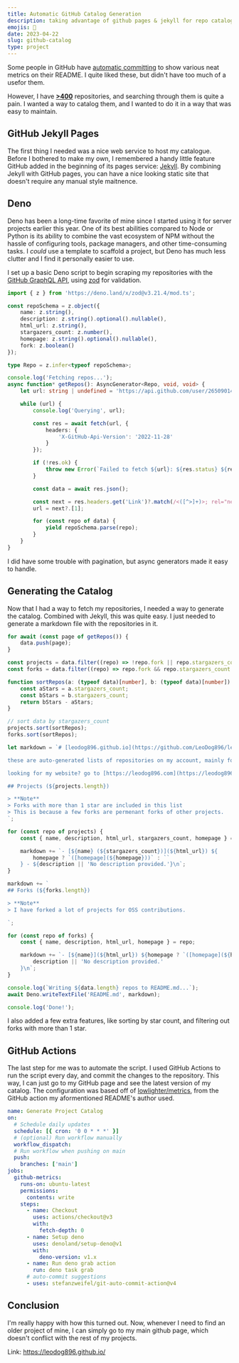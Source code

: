 ```yaml
---
title: Automatic GitHub Catalog Generation
description: taking advantage of github pages & jekyll for repo cataloging
emojis: 📖
date: 2023-04-22
slug: github-catalog
type: project
---
```


Some people in GitHub have [automatic committing](https://github.com/iceBear67/iceBear67/commit/916970d6fa4d8d70c227b8303e5036ded150436a) to show various neat metrics on their README. I quite liked these, but didn't have too much of a usefor them.

However, I have [**>400**](https://github.com/LeoDog896?tab=repositories) repositories, and searching through them is quite a pain. I wanted a way to catalog them, and I wanted to do it in a way that was easy to maintain.

## GitHub Jekyll Pages

The first thing I needed was a nice web service to host my catalogue. Before I bothered to make my own, I remembered a handy little feature GitHub added in the beginning of its pages service: [Jekyll](https://jekyllrb.com/). By combining Jekyll with GitHub pages, you can have a nice looking static site that doesn't require any manual style maitnence.

## Deno

Deno has been a long-time favorite of mine since I started using it for server projects earlier this year. One of its best abilities compared to Node or Python is its ability to combine the vast ecosystem of NPM without the hassle of configuring tools, package managers, and other time-consuming tasks. I _could_ use a template to scaffold a project, but Deno has much less clutter and I find it personally easier to use.

I set up a basic Deno script to begin scraping my repositories with the [GitHub GraphQL API](https://docs.github.com/en/graphql), using [zod](https://github.com/colinhacks/zod) for validation.

```ts
import { z } from 'https://deno.land/x/zod@v3.21.4/mod.ts';

const repoSchema = z.object({
	name: z.string(),
	description: z.string().optional().nullable(),
	html_url: z.string(),
	stargazers_count: z.number(),
	homepage: z.string().optional().nullable(),
	fork: z.boolean()
});

type Repo = z.infer<typeof repoSchema>;

console.log('Fetching repos...');
async function* getRepos(): AsyncGenerator<Repo, void, void> {
	let url: string | undefined = 'https://api.github.com/user/26509014/repos?per_page=100';

	while (url) {
		console.log('Querying', url);

		const res = await fetch(url, {
			headers: {
				'X-GitHub-Api-Version': '2022-11-28'
			}
		});

		if (!res.ok) {
			throw new Error(`Failed to fetch ${url}: ${res.status} ${res.statusText}`);
		}

		const data = await res.json();

		const next = res.headers.get('Link')?.match(/<([^>]+)>; rel="next"/);
		url = next?.[1];

		for (const repo of data) {
			yield repoSchema.parse(repo);
		}
	}
}
```

I did have some trouble with pagination, but async generators made it easy to handle.

## Generating the Catalog

Now that I had a way to fetch my repositories, I needed a way to generate the catalog. Combined with Jekyll, this was quite easy. I just needed to generate a markdown file with the repositories in it.

```ts
for await (const page of getRepos()) {
	data.push(page);
}

const projects = data.filter((repo) => !repo.fork || repo.stargazers_count > 1);
const forks = data.filter((repo) => repo.fork && repo.stargazers_count <= 1);

function sortRepos(a: (typeof data)[number], b: (typeof data)[number]) {
	const aStars = a.stargazers_count;
	const bStars = b.stargazers_count;
	return bStars - aStars;
}

// sort data by stargazers_count
projects.sort(sortRepos);
forks.sort(sortRepos);

let markdown = `# [leodog896.github.io](https://github.com/LeoDog896/leodog896.github.io)

these are auto-generated lists of repositories on my account, mainly for catalogue info.

looking for my website? go to [https://leodog896.com](https://leodog896.com) instead.

## Projects (${projects.length})

> **Note**
> Forks with more than 1 star are included in this list
> This is because a few forks are permenant forks of other projects.
`;

for (const repo of projects) {
	const { name, description, html_url, stargazers_count, homepage } = repo;

	markdown += `- [${name} (${stargazers_count})](${html_url}) ${
		homepage ? `([homepage](${homepage}))` : ``
	} - ${description || 'No description provided.'}\n`;
}

markdown += `
## Forks (${forks.length})

> **Note**
> I have forked a lot of projects for OSS contributions.

`;

for (const repo of forks) {
	const { name, description, html_url, homepage } = repo;

	markdown += `- [${name}](${html_url}) ${homepage ? `([homepage](${homepage}))` : ``} - ${
		description || 'No description provided.'
	}\n`;
}

console.log(`Writing ${data.length} repos to README.md...`);
await Deno.writeTextFile('README.md', markdown);

console.log('Done!');
```

I also added a few extra features, like sorting by star count, and filtering out forks with more than 1 star.

## GitHub Actions

The last step for me was to automate the script. I used GitHub Actions to run the script every day, and commit the changes to the repository. This way, I can just go to my GitHub page and see the latest version of my catalog. The configuration was based off of [lowlighter/metrics](https://github.com/lowlighter/metrics), from the GitHub action my aformentioned README's author used.

```yaml
name: Generate Project Catalog
on:
  # Schedule daily updates
  schedule: [{ cron: '0 0 * * *' }]
  # (optional) Run workflow manually
  workflow_dispatch:
  # Run workflow when pushing on main
  push:
    branches: ['main']
jobs:
  github-metrics:
    runs-on: ubuntu-latest
    permissions:
      contents: write
    steps:
      - name: Checkout
        uses: actions/checkout@v3
        with:
          fetch-depth: 0
      - name: Setup deno
        uses: denoland/setup-deno@v1
        with:
          deno-version: v1.x
      - name: Run deno grab action
        run: deno task grab
      # auto-commit suggestions
      - uses: stefanzweifel/git-auto-commit-action@v4
```

## Conclusion

I'm really happy with how this turned out. Now, whenever I need to find an older project of mine, I can simply go to my main github page, which doesn't conflict with the rest of my projects.

Link: https://leodog896.github.io/
